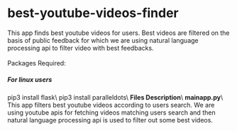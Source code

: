 # best-youtube-videos-finder
This app finds best youtube videos for users. Best videos are filtered on the basis of public feedback for which we are using natural language processing api to filter video with best feedbacks.\
<br>Packages Required:</b>
<h5>For linux users</h5>
pip3 install flask\
pip3 install paralleldots\
<b>Files Description</b>\
<b>mainapp.py</b>\
This app filters best youtube videos according to users search. We are using youtube apis for fetching videos matching users search and then natural language processing api is used to filter out some best videos.
